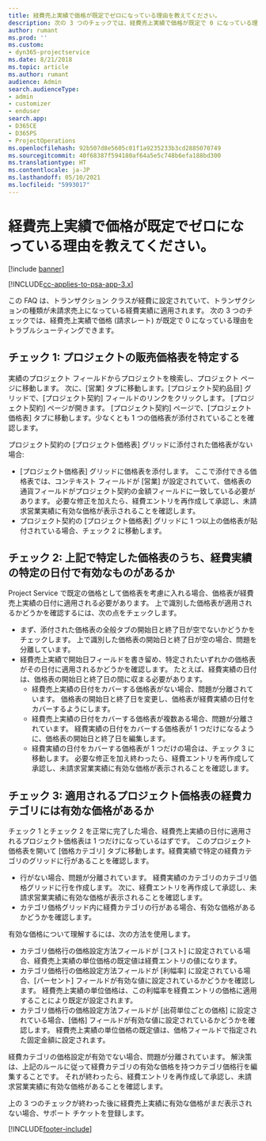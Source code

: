 ```yaml
---
title: 経費売上実績で価格が既定でゼロになっている理由を教えてください。
description: 次の 3 つのチェックでは、経費売上実績で価格が既定で 0 になっている理由をトラブルシューティングできます。
author: rumant
ms.prod: ''
ms.custom:
- dyn365-projectservice
ms.date: 8/21/2018
ms.topic: article
ms.author: rumant
audience: Admin
search.audienceType:
- admin
- customizer
- enduser
search.app:
- D365CE
- D365PS
- ProjectOperations
ms.openlocfilehash: 92b507d8e5605c01f1a9235233b3cd2885070749
ms.sourcegitcommit: 40f68387f594180af64a5e5c748b6efa188bd300
ms.translationtype: HT
ms.contentlocale: ja-JP
ms.lasthandoff: 05/10/2021
ms.locfileid: "5993017"
---
```

# <a name="why-is-the-price-defaulting-to-zero-on-expense-sales-actuals"></a>経費売上実績で価格が既定でゼロになっている理由を教えてください。

[!include [banner](../includes/psa-now-project-operations.md)]

[!INCLUDE[cc-applies-to-psa-app-3.x](../includes/cc-applies-to-psa-app-3x.md)]

この FAQ は、トランザクション クラスが経費に設定されていて、トランザクションの種類が未請求売上になっている経費実績に適用されます。 次の 3 つのチェックでは、経費売上実績で価格 (請求レート) が既定で 0 になっている理由をトラブルシューティングできます。

## <a name="check-1-identify-the-sales-price-list-for-project"></a>チェック 1: プロジェクトの販売価格表を特定する

実績のプロジェクト フィールドからプロジェクトを検索し、プロジェクト ページに移動します。 次に、[営業] タブに移動します。[プロジェクト契約品目] グリッドで、[プロジェクト契約] フィールドのリンクをクリックします。 [プロジェクト契約] ページが開きます。 [プロジェクト契約] ページで、[プロジェクト価格表] タブに移動します。少なくとも 1 つの価格表が添付されていることを確認します。

プロジェクト契約の [プロジェクト価格表] グリッドに添付された価格表がない場合:

- [プロジェクト価格表] グリッドに価格表を添付します。 ここで添付できる価格表では、コンテキスト フィールドが [営業] が設定されていて、価格表の通貨フィールドがプロジェクト契約の金額フィールドに一致している必要があります。 必要な修正を加えたら、経費エントリを再作成して承認し、未請求営業実績に有効な価格が表示されることを確認します。
- プロジェクト契約の [プロジェクト価格表] グリッドに 1 つ以上の価格表が貼付されている場合、チェック 2 に移動します。

## <a name="check-2-are-any-of-the-price-lists-identified-above-valid-for-the-specific-date-of-the-expense-actual"></a>チェック 2: 上記で特定した価格表のうち、経費実績の特定の日付で有効なものがあるか

Project Service で既定の価格として価格表を考慮に入れる場合、価格表が経費売上実績の日付に適用される必要があります。 上で識別した価格表が適用されるかどうかを確認するには、次の点をチェックします。

- まず、添付された価格表の全般タブの開始日と終了日が空でないかどうかをチェックします。 上で識別した価格表の開始日と終了日が空の場合、問題を分離しています。 
- 経費売上実績で開始日フィールドを書き留め、特定されたいずれかの価格表がその日付に適用されるかどうかを確認します。 たとえば、経費実績の日付は、価格表の開始日と終了日の間に収まる必要があります。 
    - 経費売上実績の日付をカバーする価格表がない場合、問題が分離されています。 価格表の開始日と終了日を変更し、価格表が経費実績の日付をカバーするようにします。 
    - 経費売上実績の日付をカバーする価格表が複数ある場合、問題が分離されています。 経費実績の日付をカバーする価格表が 1 つだけになるように、価格表の開始日と終了日を編集します。 
    - 経費実績の日付をカバーする価格表が 1 つだけの場合は、チェック 3 に移動します。
必要な修正を加え終わったら、経費エントリを再作成して承認し、未請求営業実績に有効な価格が表示されることを確認します。

## <a name="check-3-is-there-a-valid-price-for-the-expense-category-in-the-applicable-project-price-list"></a>チェック 3: 適用されるプロジェクト価格表の経費カテゴリには有効な価格があるか 

チェック 1 とチェック 2 を正常に完了した場合、経費売上実績の日付に適用されるプロジェクト価格表は 1 つだけになっているはずです。 このプロジェクト価格表を開いて [価格カテゴリ] タブに移動します。経費実績で特定の経費カテゴリのグリッドに行があることを確認します。
 
- 行がない場合、問題が分離されています。 経費実績のカテゴリのカテゴリ価格グリッドに行を作成します。 次に、経費エントリを再作成して承認し、未請求営業実績に有効な価格が表示されることを確認します。 
- カテゴリ価格グリッド内に経費カテゴリの行がある場合、有効な価格があるかどうかを確認します。

有効な価格について理解するには、次の方法を使用します。

- カテゴリ価格行の価格設定方法フィールドが [コスト] に設定されている場合、経費売上実績の単位価格の既定値は経費エントリの値になります。
- カテゴリ価格行の価格設定方法フィールドが [利幅率] に設定されている場合、[パーセント] フィールドが有効な値に設定されているかどうかを確認します。 経費売上実績の単位価格は、この利幅率を経費エントリの価格に適用することにより既定が設定されます。
- カテゴリ価格行の価格設定方法フィールドが [出荷単位ごとの価格] に設定されている場合、[価格] フィールドが有効な値に設定されているかどうかを確認します。 経費売上実績の単位価格の既定値は、価格フィールドで指定された固定金額に設定されます。

経費カテゴリの価格設定が有効でない場合、問題が分離されています。 解決策は、上記のルールに従って経費カテゴリの有効な価格を持つカテゴリ価格行を編集することです。 それが終わったら、経費エントリを再作成して承認し、未請求営業実績に有効な価格があることを確認します。

上の 3 つのチェックが終わった後に経費売上実績に有効な価格がまだ表示されない場合、サポート チケットを登録します。




[!INCLUDE[footer-include](../includes/footer-banner.md)]
